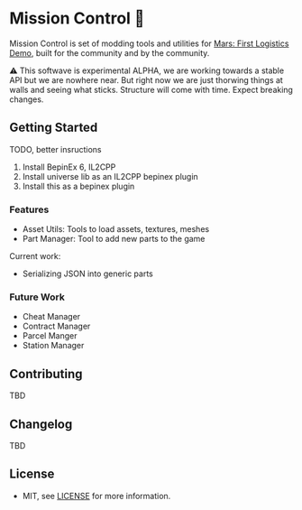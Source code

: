 # Mission Control 🚀

Mission Control is set of modding tools and utilities for [Mars: First Logistics Demo](https://store.steampowered.com/app/1532200/Mars_First_Logistics/), built for the community and by the community.

⚠ This softwave is experimental ALPHA, we are working towards a stable API but we are nowhere near. But right now we are just thorwing things at walls and seeing what sticks. Structure will come with time. Expect breaking changes.

## Getting Started

TODO, better insructions

1. Install BepinEx 6, IL2CPP
2. Install universe lib as an IL2CPP bepinex plugin
2. Install this as a bepinex plugin

### Features

- Asset Utils: Tools to load assets, textures, meshes
- Part Manager: Tool to add new parts to the game

Current work:

- Serializing JSON into generic parts

### Future Work

- Cheat Manager
- Contract Manager
- Parcel Manger
- Station Manager

## Contributing

TBD

## Changelog

TBD

## License 

- MIT, see [LICENSE](/LICENSE) for more information.